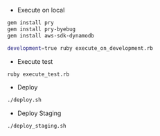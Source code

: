 * Execute on local

```sh
gem install pry
gem install pry-byebug
gem install aws-sdk-dynamodb
```

```sh
development=true ruby execute_on_development.rb
```

* Execute test

```sh
ruby execute_test.rb
```

* Deploy

```sh
./deploy.sh
```

* Deploy Staging

```sh
./deploy_staging.sh
```

